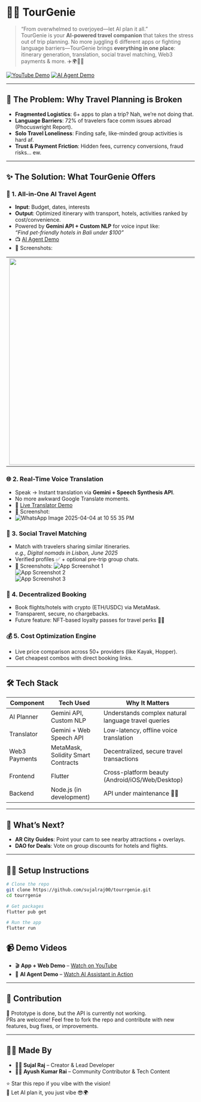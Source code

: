 # 🧞‍♂️ TourGenie
 
 > “From overwhelmed to overjoyed—let AI plan it all.”  
 TourGenie is your **AI-powered travel companion** that takes the stress out of trip planning. No more juggling 6 different apps or fighting language barriers—TourGenie brings **everything in one place**: itinerary generation, translation, social travel matching, Web3 payments & more. ✈️🌍💬🧳
 
 [![YouTube Demo](https://img.shields.io/badge/Demo-YouTube-red)](https://youtu.be/YZdUX9bzpVY)
 [![AI Agent Demo](https://img.shields.io/badge/AI%20Agent-Demo-blue)](https://youtu.be/ihciQ0MPCLg)
 
 ---
 
 ## 🧠 The Problem: Why Travel Planning is Broken
 
 - **Fragmented Logistics**: 6+ apps to plan a trip? Nah, we’re not doing that.
 - **Language Barriers**: 72% of travelers face comm issues abroad (Phocuswright Report).
 - **Solo Travel Loneliness**: Finding safe, like-minded group activities is hard af.
 - **Trust & Payment Friction**: Hidden fees, currency conversions, fraud risks... ew.
 
 ---
 
 ## ✨ The Solution: What TourGenie Offers
 
 ### 🧭 1. All-in-One AI Travel Agent
 - **Input**: Budget, dates, interests  
 - **Output**: Optimized itinerary with transport, hotels, activities ranked by cost/convenience.
 - Powered by **Gemini API + Custom NLP** for voice input like:  
   _“Find pet-friendly hotels in Bali under $100”_
 - 📺 [AI Agent Demo](https://youtu.be/ihciQ0MPCLg)
 - 📸 Screenshots:
 <table style="border: none;">
   <tr>
     <td><img src="https://github.com/user-attachments/assets/06062b12-28c3-4e44-a2a3-786bfae39bab" width="550"/></td>
     <td><img src="https://github.com/user-attachments/assets/b3738542-216c-4268-89ac-275a45ab5ab9" width="550"/></td>
   </tr>
 </table>
 
 
 ### 🌐 2. Real-Time Voice Translation
 - Speak → Instant translation via **Gemini + Speech Synthesis API**.
 - No more awkward Google Translate moments.
 - 🧪 [Live Translator Demo](https://translator-afk.vercel.app)
 - 📸 Screenshot:  
 - ![WhatsApp Image 2025-04-04 at 10 55 35 PM](https://github.com/user-attachments/assets/9a859090-24ba-46d8-bbeb-bf11c2337204)
 
 
 
 ### 👥 3. Social Travel Matching
 - Match with travelers sharing similar itineraries.  
   _e.g., Digital nomads in Lisbon, June 2025_
 - Verified profiles ✅ + optional pre-trip group chats.
 - 📸 Screenshots:
   ![App Screenshot 1](img/Simulator%20Screenshot%20-%20iPhone%2016%20-%202025-04-02%20at%2019.04.40.png)  
   ![App Screenshot 2](img/Simulator%20Screenshot%20-%20iPhone%2016%20-%202025-04-02%20at%2019.04.44.png)  
   ![App Screenshot 3](img/Simulator%20Screenshot%20-%20iPhone%2016%20-%202025-04-02%20at%2019.04.50.png)
 
 ### 💸 4. Decentralized Booking
 - Book flights/hotels with crypto (ETH/USDC) via MetaMask.
 - Transparent, secure, no chargebacks.
 - Future feature: NFT-based loyalty passes for travel perks 🎫✨
 
 ### 💰 5. Cost Optimization Engine
 - Live price comparison across 50+ providers (like Kayak, Hopper).
 - Get cheapest combos with direct booking links.
 
 ---
 
 ## 🛠 Tech Stack
 
 | Component       | Tech Used                        | Why It Matters                                         |
 |----------------|----------------------------------|--------------------------------------------------------|
 | AI Planner     | Gemini API, Custom NLP           | Understands complex natural language travel queries    |
 | Translator     | Gemini + Web Speech API          | Low-latency, offline voice translation                 |
 | Web3 Payments  | MetaMask, Solidity Smart Contracts | Decentralized, secure travel transactions             |
 | Frontend       | Flutter                          | Cross-platform beauty (Android/iOS/Web/Desktop)        |
 | Backend        | Node.js (in development)         | API under maintenance 🧑‍🔧                             |
 
 ---
 
 ## 🚀 What’s Next?
 
 - **AR City Guides**: Point your cam to see nearby attractions + overlays.
 - **DAO for Deals**: Vote on group discounts for hotels and flights.
 
 ---
 
 ## 🧑‍💻 Setup Instructions
 
 ```bash
 # Clone the repo
 git clone https://github.com/sujalraj00/tourrgenie.git
 cd tourrgenie
 
 # Get packages
 flutter pub get
 
 # Run the app
 flutter run
 ```
 
 ## 📹 Demo Videos
 
 - 🎬 **App + Web Demo** – [Watch on YouTube](https://youtu.be/YZdUX9bzpVY)  
 - 🤖 **AI Agent Demo** – [Watch AI Assistant in Action](https://youtu.be/ihciQ0MPCLg)
 
 ---
 
 ## 🤝 Contribution
 
 🚧 Prototype is done, but the API is currently not working.  
 PRs are welcome! Feel free to fork the repo and contribute with new features, bug fixes, or improvements.
 
 ---
 
 ## 🙋‍♂️ Made By
 
 - 👨‍💻 **Sujal Raj** – Creator & Lead Developer  
 - 👨‍🎓 **Ayush Kumar Rai** – Community Contributor & Tech Content  
 
 ⭐ Star this repo if you vibe with the vision!  
 🧠 Let AI plan it, you just vibe 😎🌍
 
